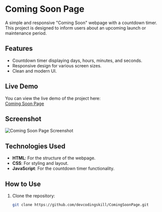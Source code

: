 # Coming Soon Page

A simple and responsive "Coming Soon" webpage with a countdown timer. This project is designed to inform users about an upcoming launch or maintenance period.

## Features
- Countdown timer displaying days, hours, minutes, and seconds.
- Responsive design for various screen sizes.
- Clean and modern UI.

## Live Demo
You can view the live demo of the project here:  
[Coming Soon Page](https://devcodingskill.github.io/ComingSoonPage/)

## Screenshot
![Coming Soon Page Screenshot](images/screenshot.png)
## Technologies Used
- **HTML**: For the structure of the webpage.
- **CSS**: For styling and layout.
- **JavaScript**: For the countdown timer functionality.

## How to Use
1. Clone the repository:
   ```bash
   git clone https://github.com/devcodingskill/ComingSoonPage.git